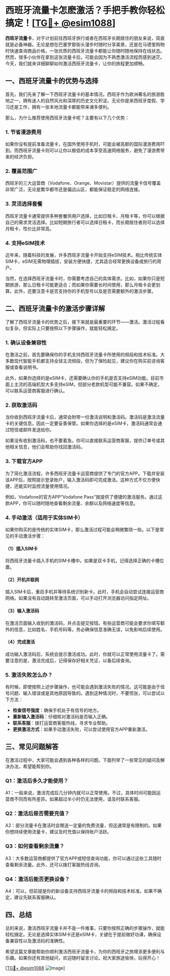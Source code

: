 # 西班牙流量卡怎麽激活？手把手教你轻松搞定！[[TG💪+ @esim1088](https://t.me/s/esim1088)]

**西班牙流量卡**，对于计划前往西班牙旅行或者在西班牙长期居住的朋友来说，简直就是必备神器。无论是想在巴塞罗那街头漫步时随时分享美景，还是在马德里购物时快速查询商品价格，一张优质的西班牙流量卡都能让你随时随地保持在线状态。然而，很多小伙伴在拿到这张流量卡后，可能会因为不熟悉激活流程而感到迷茫。今天，我们就来详细聊聊如何激活西班牙流量卡，让你的旅程更加顺畅。

## 一、西班牙流量卡的优势与选择

首先，我们先来了解一下西班牙流量卡的基本情况。西班牙作为欧洲著名的旅游胜地之一，拥有迷人的自然风光和深厚的历史文化积淀。无论你是来西班牙度假、学习还是工作，拥有一张本地流量卡都能带来诸多便利。

那么，为什么推荐使用西班牙流量卡呢？主要有以下几个优势：

### 1. **节省漫游费用**
如果你没有提前准备流量卡，在国外使用手机时，可能会被高额的国际漫游费用吓到。而西班牙流量卡则可以让你以极低的成本享受高速网络服务，避免了漫游费带来的经济负担。

### 2. **覆盖范围广**
西班牙的三大运营商（Vodafone、Orange、Movistar）提供的流量卡信号覆盖非常广泛，无论是繁华都市还是偏远山区，都能保证稳定的网络连接。

### 3. **灵活选择套餐**
西班牙流量卡通常提供多种套餐供用户选择，比如日租卡、月租卡等，你可以根据自己的需求灵活选择。比如短期旅行者可以选择日租卡，而长期居住者则可以选择月租卡，性价比非常高。

### 4. **支持eSIM技术**
近年来，随着科技的发展，许多西班牙流量卡开始支持eSIM技术。相比传统实体SIM卡，eSIM无需物理插拔，安装方便快捷，尤其适合经常更换设备或旅行的用户。

当然，在选择西班牙流量卡时，你需要考虑自己的具体需求。比如，如果你只是短期旅游，那么日租卡可能更适合；而如果你需要长时间使用，那么月租卡会更划算。此外，还要注意卡是否支持你的手机型号以及是否需要额外的激活步骤。

## 二、西班牙流量卡的激活步骤详解

了解了西班牙流量卡的优势之后，接下来就是最重要的环节——激活。激活过程看似复杂，但实际上只要按照以下步骤操作，就能轻松搞定。

### 1. **确认设备兼容性**
在激活之前，首先要确保你的手机支持西班牙流量卡所使用的频段和技术标准。大多数现代智能手机都支持全球主流频段，但为了保险起见，建议你在购买前咨询客服或查看说明书。

此外，如果你选择的是eSIM卡，还需要确认你的手机是否支持eSIM功能。目前市面上主流的高端机型大多支持eSIM，但部分老款机型可能不兼容。如果不确定，可以联系运营商客服进行确认。

### 2. **获取激活码**
当你收到西班牙流量卡后，通常会附带一份激活说明和激活码。激活码是激活流量卡的关键信息，因此一定要妥善保管。如果你选择的是eSIM卡，激活码通常会通过短信或邮件发送给你。

如果没有收到激活码，也不要着急。你可以直接联系运营商客服，提供订单号或其他相关信息，他们会帮助你找回激活码。

### 3. **下载官方APP**
为了简化激活流程，许多西班牙流量卡运营商提供了专门的官方APP。下载并安装该APP后，按照提示登录账户，输入激活码即可完成激活。这种方式不仅方便快捷，还能实时监控流量使用情况。

例如，Vodafone的官方APP“Vodafone Pass”就提供了便捷的激活服务。通过这款APP，你可以随时随地查看剩余流量、余额以及网络速度等信息。

### 4. **手动激活（适用于实体SIM卡）**
如果你购买的是传统的实体SIM卡，那么激活过程可能会稍微繁琐一些。以下是常见的手动激活步骤：

#### （1）插入SIM卡
将西班牙流量卡插入手机的SIM卡槽中。如果是双卡手机，记得选择正确的卡槽位置。

#### （2）开机并联网
插入SIM卡后，重启手机并等待系统识别新卡。此时，手机会自动尝试连接运营商网络。如果没有自动跳转至激活页面，可以手动打开浏览器访问指定网址。

#### （3）输入激活码
在激活页面输入收到的激活码，并点击提交按钮。有些运营商可能会要求你填写额外的信息，比如姓名、手机号码等。务必确保信息准确无误，以免影响后续使用。

#### （4）完成激活
成功输入激活码后，系统会提示激活成功。此时，你就可以正常使用流量卡了。需要注意的是，激活完成后，记得保存好相关凭证，以备后续查询。

### 5. **激活失败怎么办？**
有时候，即使按照上述步骤操作，也可能会遇到激活失败的情况。这可能是由于信号问题、输入错误或是其他原因导致的。遇到这种情况时，不要慌张，可以尝试以下方法：

- **检查信号强度**：确保手机处于有信号的地方。
- **重新输入激活码**：仔细核对激活码是否输入正确。
- **联系客服**：拨打运营商客服热线，寻求专业帮助。
- **更换激活方式**：如果手动激活失败，可以尝试使用官方APP重新激活。

## 三、常见问题解答

在激活过程中，大家可能会遇到各种各样的问题。下面列举了一些常见的疑问及解决办法，希望能帮到你。

### Q1：激活后多久才能使用？
A1：一般来说，激活完成后几分钟内就可以正常使用。不过，具体时间可能因运营商不同而有所差异。如果超过半小时仍无法使用，请及时联系客服。

### Q2：激活后是否需要充值？
A2：部分流量卡在激活时会赠送一定量的免费流量，但这通常是有限制的。如果你想持续使用流量卡，建议及时充值以保持账户活跃。

### Q3：如何查看剩余流量？
A3：大多数运营商都提供了官方APP或短信查询功能，你可以通过这些工具随时查看剩余流量。此外，还可以拨打客服热线咨询。

### Q4：激活后能否更换设备？
A4：可以，但前提是你的新设备支持西班牙流量卡的频段和技术标准。如果不确定，建议先联系客服确认。

## 四、总结

总的来说，激活西班牙流量卡并不是一件难事，只要你按照正确的步骤操作，就能轻松搞定。无论是选择实体SIM卡还是eSIM卡，关键在于提前做好功课，确保设备兼容性以及激活码的准确性。

希望这篇文章能帮助你顺利激活西班牙流量卡，为你的西班牙之旅增添更多便利与乐趣。如果你还有其他疑问，欢迎随时留言讨论。祝大家旅途愉快，玩得开心！

[[TG💪+ @esim1088](https://t.me/s/esim1088) ![Image](https://i.postimg.cc/4NQfJmqS/Snipaste-2025-05-13-00-14-12.png)]